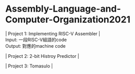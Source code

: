 # Assembly-Language-and-Computer-Organization2021
| Project 1: Implementing RISC-V Assembler |<br>
Input: 一段RISC-V組語的code<br>
Output: 對應的machine code<br>

| Project 2: 2-bit Histroy Predictor |<br>

| Project 3: Tomasulo |
